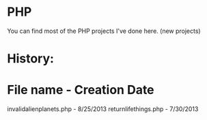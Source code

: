 PHP
===

You can find most of the PHP projects I've done here. (new projects)

History:
===

File name            -  Creation Date
=====================================
invalidalienplanets.php -  8/25/2013
returnlifethings.php    -  7/30/2013
